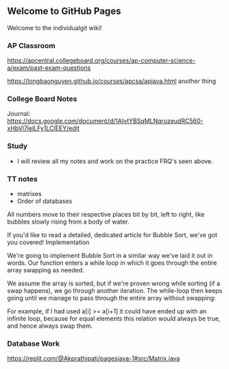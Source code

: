 ## Welcome to GitHub Pages


Welcome to the individualgit wiki!


### AP Classroom
https://apcentral.collegeboard.org/courses/ap-computer-science-a/exam/past-exam-questions 

https://longbaonguyen.github.io/courses/apcsa/apjava.html 
another thing

### College Board Notes
Journal: https://docs.google.com/document/d/1AIvtYBSqMLNqruzeudRC560-xHbVl7lelLFy1LClEEY/edit



### Study 
- I will review all my notes and work on the practice FRQ's seen above. 


### TT notes
- matrixes
- Order of databases

All numbers move to their respective places bit by bit, left to right, like bubbles slowly rising from a body of water.

If you'd like to read a detailed, dedicated article for Bubble Sort, we've got you covered!
Implementation

We're going to implement Bubble Sort in a similar way we've laid it out in words. Our function enters a while loop in which it goes through the entire array swapping as needed.

We assume the array is sorted, but if we're proven wrong while sorting (if a swap happens), we go through another iteration. The while-loop then keeps going until we manage to pass through the entire array without swapping:



For example, if I had used a[i] >= a[i+1] it could have ended up with an infinite loop, because for equal elements this relation would always be true, and hence always swap them.

### Database Work
 https://replit.com/@Akprathipati/pagesjava-1#src/Matrix.java 


